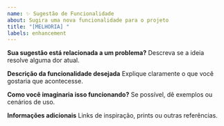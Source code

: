 ```yaml
---
name: ✨ Sugestão de Funcionalidade
about: Sugira uma nova funcionalidade para o projeto
title: "[MELHORIA] "
labels: enhancement
---
```


**Sua sugestão está relacionada a um problema?**
Descreva se a ideia resolve alguma dor atual.

**Descrição da funcionalidade desejada**
Explique claramente o que você gostaria que acontecesse.

**Como você imaginaria isso funcionando?**
Se possível, dê exemplos ou cenários de uso.

**Informações adicionais**
Links de inspiração, prints ou outras referências.
